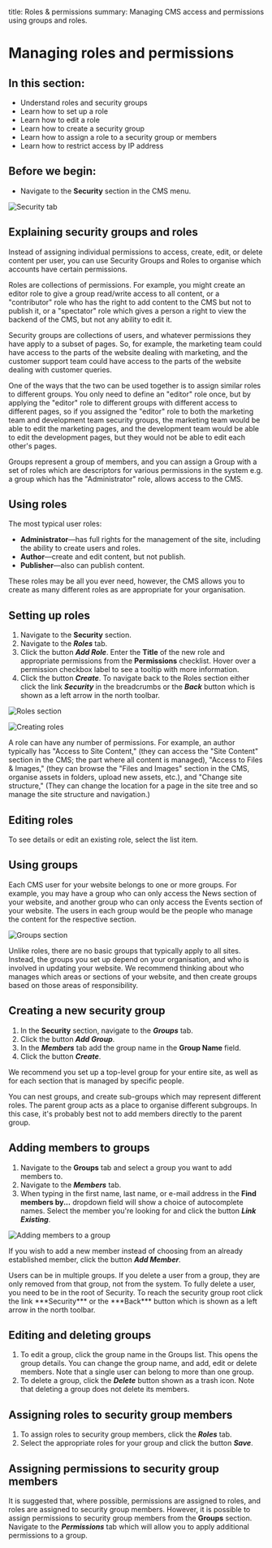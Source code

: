title: Roles & permissions
summary: Managing CMS access and permissions using groups and roles.

# Managing roles and permissions

## In this section:

* Understand roles and security groups
* Learn how to set up a role
* Learn how to edit a role
* Learn how to create a security group
* Learn how to assign a role to a security group or members
* Learn how to restrict access by IP address

## Before we begin:

* Navigate to the **Security** section in the CMS menu.

![Security tab](/_images/security_pane_main_view.png)

## Explaining security groups and roles

Instead of assigning individual permissions to access, create, edit, or delete content per user, you can use Security Groups and Roles to organise which accounts have certain permissions.

Roles are collections of permissions. For example, you might create an editor role to give a group read/write access to all content, or a "contributor" role who has the right to add content to the CMS but not to publish it, or a "spectator" role which gives a person a right to view the backend of the CMS, but not any ability to edit it.

Security groups are collections of users, and whatever permissions they have apply to a subset of pages. So, for example, the marketing team could have access to the parts of the website dealing with marketing, and the customer support team could have access to the parts of the website dealing with customer queries.

One of the ways that the two can be used together is to assign similar roles to different groups. You only need to define an "editor" role once, but by applying the "editor" role to different groups with different access to different pages, so if you assigned the "editor" role to both the marketing team and development team security groups, the marketing team would be able to edit the marketing pages, and the development team would be able to edit the development pages, but they would not be able to edit each other's pages.

<div class="note" markdown="1">Groups represent a group of members, and you can assign a Group with a set of roles which are descriptors for various permissions in the system e.g. a group which has the "Administrator" role, allows access to the CMS.</div>

## Using roles

The most typical user roles:

* **Administrator**—has full rights for the management of the site, including the ability to create users and roles.
* **Author**—create and edit content, but not publish.
* **Publisher**—also can publish content.

These roles may be all you ever need, however, the CMS allows you to create as many different roles as are appropriate for your organisation.

## Setting up roles

1. Navigate to the **Security** section.
2. Navigate to the ***Roles*** tab.
3. Click the button ***Add Role***. Enter the **Title** of the new role and appropriate permissions from the **Permissions** checklist.
Hover over a permission checkbox label to see a tooltip with more information.
4. Click the button ***Create***.
To navigate back to the Roles section either click the link ***Security*** in the breadcrumbs or the ***Back*** button which is shown as a left arrow in the north toolbar.

![Roles section](/_images/roles-pane.png)

![Creating roles](/_images/creating-roles.png)

<div class="note" markdown="1">
A role can have any number of permissions. For example, an author typically has "Access to Site Content," (they can access the "Site Content" section in the CMS; the part where all content is managed), "Access to Files & Images," (they can browse the "Files and Images" section in the CMS, organise assets in folders, upload new assets, etc.), and "Change site structure," (They can change the location for a page in the site tree and so manage the site structure and navigation.)
</div>

## Editing roles

To see details or edit an existing role, select the list item.

## Using groups

Each CMS user for your website belongs to one or more groups. For example, you may have a group who can only access the News section of your website, and another group who can only access the Events section of your website. The users in each group would be the people who manage the content for the respective section.

![Groups section](/_images/groups-pane.png)

Unlike roles, there are no basic groups that typically apply to all sites. Instead, the groups you set up depend on your organisation, and who is involved in updating your website. We recommend thinking about who manages which areas or sections of your website, and then create groups based on those areas of responsibility.

## Creating a new security group

1. In the **Security** section, navigate to the ***Groups*** tab.
2. Click the button ***Add Group***.
3. In the ***Members*** tab add the group name in the **Group Name** field.
4. Click the button ***Create***.

<div class="note" markdown="1">
We recommend you set up a top-level group for your entire site, as well as for each section that is managed by specific people.
</div>

You can nest groups, and create sub-groups which may represent different roles. The parent group acts as a place to organise different subgroups. In this case, it's probably best not to add members directly to the parent group.

## Adding members to groups

1. Navigate to the **Groups** tab and select a group you want to add members to.
2. Navigate to the ***Members*** tab.
3. When typing in the first name, last name, or e-mail address in the **Find members by...** dropdown field will show a choice of autocomplete names. Select the member you're looking for and click the button ***Link Existing***.

![Adding members to a group](/_images/adding-member-to-group.png)

If you wish to add a new member instead of choosing from an already established member, click the button ***Add Member***.

<div class="note" markdown="1">
Users can be in multiple groups. If you delete a user from a group, they are only removed from that group, not from the system. To fully delete a user, you need to be in the root of Security. To reach the security group root click the link ***Security*** or the ***Back*** button which is shown as a left arrow in the north toolbar.
</div>

## Editing and deleting groups

1. To edit a group, click the group name in the Groups list. This opens the group details. You can change the group name, and add, edit or delete members. Note that a single user can belong to more than one group.
2. To delete a group, click the ***Delete*** button shown as a trash icon. Note that deleting a group does not delete its members.

## Assigning roles to security group members

1. To assign roles to security group members, click the ***Roles*** tab.
2. Select the appropriate roles for your group and click the button ***Save***.

## Assigning permissions to security group members

It is suggested that, where possible, permissions are assigned to roles, and roles are assigned to security group members. However, it is possible to assign permissions to security group members from the **Groups** section. Navigate to the ***Permissions*** tab which will allow you to apply additional permissions to a group.
